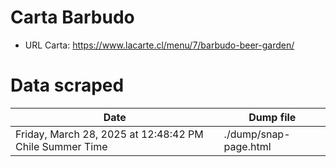 # Carta Barbudo

- URL Carta: https://www.lacarte.cl/menu/7/barbudo-beer-garden/

# Data scraped

| Date                                                    | Dump file             |
| ------------------------------------------------------- | --------------------- |
| Friday, March 28, 2025 at 12:48:42 PM Chile Summer Time | ./dump/snap-page.html |
